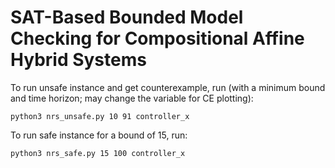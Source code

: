 # SAT-Based Bounded Model Checking for Compositional Affine Hybrid Systems

To run unsafe instance and get counterexample, run (with a minimum bound and time horizon; may change the variable for CE plotting):

`python3 nrs_unsafe.py 10 91 controller_x`

To run safe instance for a bound of 15, run:

`python3 nrs_safe.py 15 100 controller_x`
